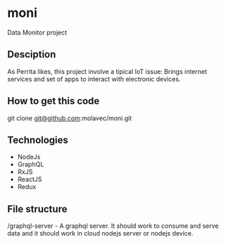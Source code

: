 # moni
Data Monitor project

## Desciption
As Perrita likes, this project involve a tipical IoT issue:
Brings internet services and set of apps to interact with electronic devices.

## How to get this code
git clone git@github.com:molavec/moni.git

## Technologies
* NodeJs
* GraphQL
* RxJS
* ReactJS
* Redux

## File structure
 /graphql-server - A graphql server. It should work to consume and serve data
                   and it should work in cloud nodejs server or nodejs device.

